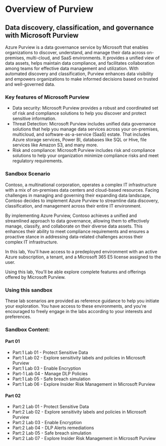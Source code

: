 # Overview of Purview

## Data discovery, classification, and governance with Microsoft Purview

Azure Purview is a data governance service by Microsoft that enables organizations to discover, understand, and manage their data across on-premises, multi-cloud, and SaaS environments. It provides a unified view of data assets, helps maintain data compliance, and facilitates collaboration among teams for effective data management and utilization. With automated discovery and classification, Purview enhances data visibility and empowers organizations to make informed decisions based on trusted and well-governed data.

### Key features of Microsoft Purview

- Data security: Microsoft Purview provides a robust and coordinated set of risk and compliance solutions to help you discover and protect sensitive information.
- Threat Detection: Microsoft Purview includes unified data governance solutions that help you manage data services across your on-premises, multicloud, and software-as-a-service (SaaS) estate. That includes Azure storage services, Power BI, databases like SQL or Hive, file services like Amazon S3, and many more.
- Risk and compliance: Microsoft Purview includes risk and compliance solutions to help your organization minimize compliance risks and meet regulatory requirements. 

### Sandbox Scenario
Contoso, a multinational corporation, operates a complex IT infrastructure with a mix of on-premises data centers and cloud-based resources. Facing challenges in managing and governing their expanding data landscape, Contoso decides to implement Azure Purview to streamline data discovery, classification, and management across their entire IT environment.

By implementing Azure Purview, Contoso achieves a unified and streamlined approach to data governance, allowing them to effectively manage, classify, and collaborate on their diverse data assets. This enhances their ability to meet compliance requirements and ensures a proactive stance in addressing data-related challenges across their complex IT infrastructure.

In this lab, You'll have access to a predeployed environment with an active Azure subscription, a tenant, and a Microsoft 365 E5 license assigned to the user. 

Using this lab, You'll be able explore complete features and offerings offered by Microsoft Purview.

### Using this sandbox
These lab scenarios are provided as reference guidance to help you initiate your exploration. You have access to these environments, and you're encouraged to freely engage in the labs according to your interests and preferences.

### Sandbox Content:

#### Part 01
+ Part:1 Lab 01 - Protect Sensitive Data
+ Part:1 Lab 02 - Explore sensitivity labels and policies in Microsoft Purview
+ Part:1 Lab 03 - Enable Encryption
+ Part-1 Lab 04 - Manage DLP Policies
+ Part:1 Lab 05 - Safe breach simulation
+ Part:1 Lab 06 - Explore Insider Risk Management in Microsoft Purview

#### Part 02
+ Part:2 Lab 01 - Protect Sensitive Data
+ Part:2 Lab 02 - Explore sensitivity labels and policies in Microsoft Purview
+ Part:2 Lab 03 - Enable Encryption
+ Part:2 Lab 04 - DLP Alerts remediations 
+ Part:2 Lab 05 - Safe breach simulation
+ Part:2 Lab 07 - Explore Insider Risk Management in Microsoft Purview
